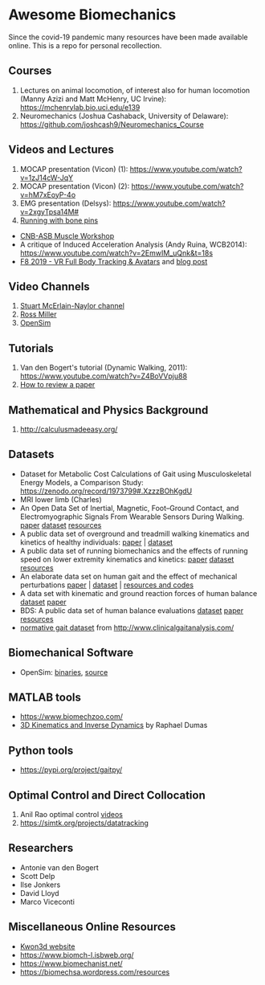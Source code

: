 # Awesome Biomechanics
Since the covid-19 pandemic many resources have been made available online. This is a repo for personal recollection.

## Courses
1. Lectures on animal locomotion, of interest also for human locomotion (Manny Azizi and Matt McHenry, UC Irvine): https://mchenrylab.bio.uci.edu/e139
2. Neuromechanics (Joshua Cashaback, University of Delaware): https://github.com/joshcash9/Neuromechanics_Course

## Videos and Lectures
1. MOCAP presentation (Vicon) (1): https://www.youtube.com/watch?v=1zJ14cW-JqY
2. MOCAP presentation (Vicon) (2): https://www.youtube.com/watch?v=hM7xEoyP-4o
3. EMG presentation (Delsys): https://www.youtube.com/watch?v=2xgyTpsa14M#
4. [Running with bone pins](https://www.youtube.com/watch?v=nf6jkyNgkwE)
* [CNB-ASB Muscle Workshop](https://www.youtube.com/watch?v=Ur9wYYR0nac&feature=youtu.be)
* A critique of Induced Acceleration Analysis (Andy Ruina, WCB2014): https://www.youtube.com/watch?v=2EmwIM_uQnk&t=18s
* [F8 2019 - VR Full Body Tracking & Avatars](https://www.youtube.com/watch?v=FhiAFo9U_sM) and [blog post](https://uploadvr.com/facebook-f8-2019-body-tracking/)

## Video Channels
1. [Stuart McErlain-Naylor channel](https://www.youtube.com/channel/UCmG-bd1JL1ACP7hMzIUXwOg)
2. [Ross Miller](https://www.youtube.com/channel/UCO_H7aZoIcwZiNc4KjiQQkg/videos) 
3. [OpenSim](https://www.youtube.com/user/OpenSimVideos/videos)

## Tutorials
1. Van den Bogert's tutorial (Dynamic Walking, 2011): https://www.youtube.com/watch?v=Z4BoVVpju88
2. [How to review a paper](https://www.sciencemag.org/careers/2016/09/how-review-paper)

## Mathematical and Physics Background
1. http://calculusmadeeasy.org/

## Datasets
* Dataset for Metabolic Cost Calculations of Gait using Musculoskeletal Energy Models, a Comparison Study: https://zenodo.org/record/1973799#.XzzzBOhKgdU
* MRI lower limb (Charles)
* An Open Data Set of Inertial, Magnetic, Foot–Ground Contact, and Electromyographic Signals From Wearable Sensors During Walking. [paper](https://journals.humankinetics.com/view/journals/mcj/aop/article-10.1123-mc.2020-0023/article-10.1123-mc.2020-0023.xml) [dataset](https://figshare.com/articles/Dataset_of_gait_and_inertial_sensors/7778255) [resources](https://github.com/BMClab/datasets/tree/master/GEDS)
* A public data set of overground and treadmill walking kinematics and kinetics of healthy individuals: [paper](https://peerj.com/articles/4640/) | [dataset](https://figshare.com/articles/dataset/A_public_data_set_of_overground_and_treadmill_walking_kinematics_and_kinetics_of_healthy_individuals/5722711/4)
* A public data set of running biomechanics and the effects of running speed on lower extremity kinematics and kinetics: [paper](https://peerj.com/articles/3298/) [dataset](https://figshare.com/articles/A_comprehensive_public_data_set_of_running_biomechanics_and_the_effects_of_running_speed_on_lower_extremity_kinematics_and_kinetics/4543435/4) [resources]()
* An elaborate data set on human gait and the effect of mechanical perturbations [paper](https://peerj.com/articles/918/) | [dataset](https://zenodo.org/record/13030#.Xz1FeehKgdU) | [resources and codes](https://github.com/csu-hmc/perturbed-data-paper)
* A data set with kinematic and ground reaction forces of human balance [dataset](https://figshare.com/articles/A_data_set_with_kinematic_and_ground_reaction_forces_of_human_balance/4525082) [paper](https://peerj.com/articles/3626/)
* BDS: A public data set of human balance evaluations [dataset](https://figshare.com/articles/A_public_data_set_of_quantitative_and_qualitative_evaluations_of_human_balance/3394432) [paper](https://peerj.com/articles/2648/) [resources](https://github.com/BMClab/datasets/tree/master/BDS)
* [normative gait dataset](http://www.clinicalgaitanalysis.com/data/) from http://www.clinicalgaitanalysis.com/

## Biomechanical Software
* OpenSim: [binaries](https://opensim.stanford.edu), [source](https://github.com/opensim-org/opensim-core)

## MATLAB tools
* https://www.biomechzoo.com/
* [3D Kinematics and Inverse Dynamics](https://uk.mathworks.com/matlabcentral/fileexchange/58021-3d-kinematics-and-inverse-dynamics?s_tid=prof_contriblnk) by Raphael Dumas

## Python tools
* https://pypi.org/project/gaitpy/

## Optimal Control and Direct Collocation
1. Anil Rao optimal control [videos](http://www.anilvrao.com/Optimal-Control-Videos.html)
2. https://simtk.org/projects/datatracking

## Researchers
* Antonie van den Bogert
* Scott Delp
* Ilse Jonkers
* David Lloyd
* Marco Viceconti

## Miscellaneous Online Resources
* [Kwon3d website](http://www.kwon3d.com/theory/prac.html)
* https://www.biomch-l.isbweb.org/
* https://www.biomechanist.net/
* https://biomechsa.wordpress.com/resources
